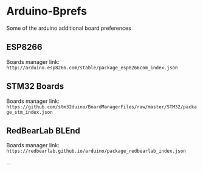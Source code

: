 # Arduino-Bprefs
Some of the arduino additional board preferences

## ESP8266

Boards manager link: `http://arduino.esp8266.com/stable/package_esp8266com_index.json`

## STM32 Boards

Boards manager link: `https://github.com/stm32duino/BoardManagerFiles/raw/master/STM32/package_stm_index.json`

## RedBearLab BLEnd

Boards manager link: `https://redbearlab.github.io/arduino/package_redbearlab_index.json`


...
